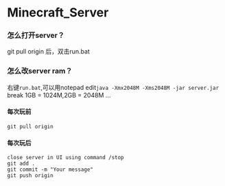 # Minecraft_Server

### 怎么打开server？
git pull origin 后，双击run.bat

### 怎么改server ram？
右键`run.bat`,可以用notepad edit`java -Xmx2048M -Xms2048M -jar server.jar`
break
1GB = 1024M,2GB = 2048M ...

#### 每次玩前
```shell
git pull origin
```
#### 每次玩后
```shell
close server in UI using command /stop
git add .
git commit -m "Your message"
git push origin
```
